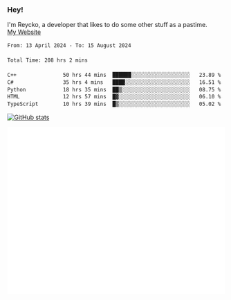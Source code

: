 ### Hey!
I'm Reycko, a developer that likes to do some other stuff as a pastime.  
[My Website](https://reycko.root.sx)

<!--START_SECTION:wakasection-->

```txt
From: 13 April 2024 - To: 15 August 2024

Total Time: 208 hrs 2 mins

C++               50 hrs 44 mins  ██████░░░░░░░░░░░░░░░░░░░   23.89 %
C#                35 hrs 4 mins   ████░░░░░░░░░░░░░░░░░░░░░   16.51 %
Python            18 hrs 35 mins  ██▒░░░░░░░░░░░░░░░░░░░░░░   08.75 %
HTML              12 hrs 57 mins  █▓░░░░░░░░░░░░░░░░░░░░░░░   06.10 %
TypeScript        10 hrs 39 mins  █▒░░░░░░░░░░░░░░░░░░░░░░░   05.02 %
```

<!--END_SECTION:wakasection-->

[![GitHub stats](https://github-readme-stats.vercel.app/api?username=Reycko&show_icons=true&theme=dark&hide_title=true&count_private=true)](https://github.com/anuraghazra/github-readme-stats)

![Metrics](/github-metrics.svg)
